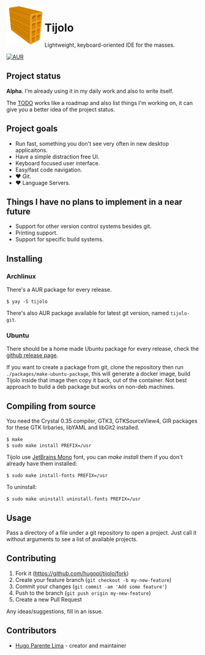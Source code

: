 <img align="left" src="./icons/tijolo.svg" width="100" height="100" />

# Tijolo

Lightweight, keyboard-oriented IDE for the masses.

[![AUR](https://img.shields.io/aur/version/tijolo-git)](https://aur.archlinux.org/packages/tijolo-git)

## Project status

**Alpha**. I'm already using it in my daily work and also to write itself.

The [TODO](./TODO.md) works like a roadmap and also list things I'm working on, it can give you a better idea of the project
status.

## Project goals

- Run fast, something you don't see very often in new desktop applicaitons.
- Have a simple distraction free UI.
- Keyboard focused user interface.
- Easy/fast code navigation.
- ♥️ Git.
- ♥️ Language Servers.

## Things I have no plans to implement in a near future

- Support for other version control systems besides git.
- Printing support.
- Support for specific build systems.

## Installing

### Archlinux

There's a AUR package for every release.

```
$ yay -S tijolo
```

There's also AUR package available for latest git version, named `tijolo-git`.

### Ubuntu

There should be a home made Ubuntu package for every release, check the
[github release page](https://github.com/hugopl/tijolo/releases).

If you want to create a package from git, clone the repository then run `./packages/make-ubuntu-package`, this will generate
a docker image, build Tijolo inside that image then copy it back, out of the container. Not best approach to build a deb
package but works on non-deb machines.

## Compiling from source

You need the Crystal 0.35 compiler, GTK3, GTKSourceView4, GIR packages for these GTK lirbaries, libYAML and libGit2 installed.

```
$ make
$ sudo make install PREFIX=/usr
```

Tijolo use [JetBrains Mono](https://www.jetbrains.com/lp/mono/) font, you can _make install_ them if you don't already have
them installed:

```
$ sudo make install-fonts PREFIX=/usr
```

To uninstall:

```
$ sudo make uninstall uninstall-fonts PREFIX=/usr
```

## Usage

Pass a directory of a file under a git repository to open a project. Just call it without arguments to see a list of available projects.

## Contributing

1. Fork it (<https://github.com/hugopl/tijolo/fork>)
2. Create your feature branch (`git checkout -b my-new-feature`)
3. Commit your changes (`git commit -am 'Add some feature'`)
4. Push to the branch (`git push origin my-new-feature`)
5. Create a new Pull Request

Any ideas/suggestions, fill in an issue.

## Contributors

- [Hugo Parente Lima](https://github.com/hugopl) - creator and maintainer
